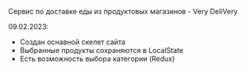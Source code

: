 Сервис по доставке еды из продуктовых магазинов - Very DeliVery

09.02.2023:
  - Создан оснавной скелет сайта
  - Выбранные продукты сохраняются в LocalState
  - Есть возможность выбора категории (Redux) 
